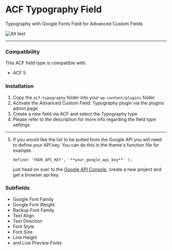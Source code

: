 # ACF Typography Field

Typography with Google Fonts Field for Advanced Custom Fields

![Alt text](http://reyhoun.com/lab/acf-typography.png "Optional title")

-----------------------

### Compatibility

This ACF field type is compatible with:
* ACF 5

### Installation

1. Copy the `acf-typography` folder into your `wp-content/plugins` folder
2. Activate the Advanced Custom Field: Typography plugin via the plugins admin page
3. Create a new field via ACF and select the Typography type
4. Please refer to the description for more info regarding the field type settings

-----------------------

5. If you would like the list to be pulled from the Google API you will need to define your API key. 
	You can do this in the 	theme's function file for example.

	`define( 'YOUR_API_KEY', '**your_google_api_key**' );`

 	just head on over to the [Google API Console](http://cloud.google.com/console), create a new project and get a browser api key.

### Subfields
* Google Font Family
* Google Font Weight
* Backup Font Family
* Text Align
* Text Direction
* Font Style
* Font Size
* Line Height
* and Live Preview Fonts